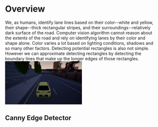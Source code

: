 # Overview
We, as humans, identify lane lines based on their color--white and yellow, their shape--thick rectangular stripes, and their surroundings--relatively dark surface of the road. Computer vision algorithm cannot reason about the extents of the road and rely on identifying lanes by their color and shape alone. Color varies a lot based on lighting conditions, shadows and so many other factors. Detecting potential rectangles is also not simple. However we can approximate detecting rectangles by detecting the boundary lines that make up the longer edges of those rectangles.
<img src=res/00151158.png width=50% height=50%>

## Canny Edge Detector


